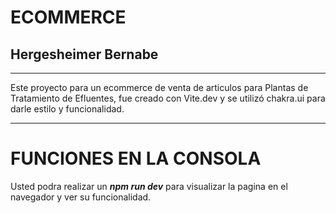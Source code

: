 # ECOMMERCE
## Hergesheimer Bernabe
---
Este proyecto para un ecommerce de venta de articulos para Plantas de Tratamiento de Efluentes, fue creado con Vite.dev y se utilizó chakra.ui para darle estilo y funcionalidad.

---




# FUNCIONES EN LA CONSOLA

Usted podra realizar un **_npm run dev_** para visualizar la pagina en el navegador y ver su funcionalidad.










